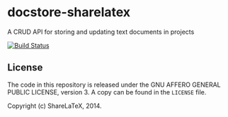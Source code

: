 docstore-sharelatex
===================

A CRUD API for storing and updating text documents in projects

[![Build Status](https://travis-ci.org/sharelatex/docstore-sharelatex.png?branch=master)](https://travis-ci.org/sharelatex/docstore-sharelatex)

License
-------

The code in this repository is released under the GNU AFFERO GENERAL PUBLIC LICENSE, version 3. A copy can be found in the `LICENSE` file.

Copyright (c) ShareLaTeX, 2014.
